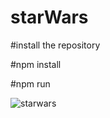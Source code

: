 # starWars

#install the repository

#npm install

#npm run


![starwars](https://user-images.githubusercontent.com/69579639/94370413-678e0600-00df-11eb-9538-6b1167bd1ebc.jpg)
